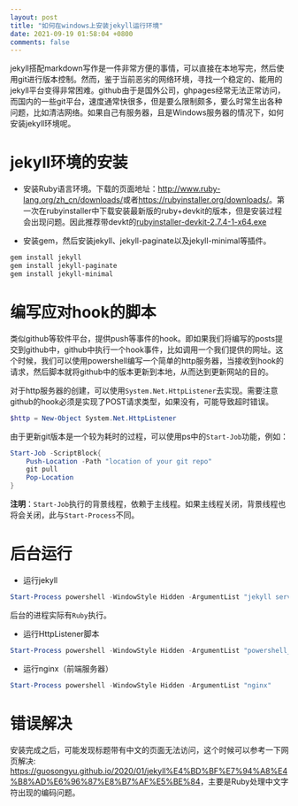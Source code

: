 ```yaml
---
layout: post
title: "如何在windows上安装jekyll运行环境"
date: 2021-09-19 01:58:04 +0800
comments: false
---
```


jekyll搭配markdown写作是一件非常方便的事情，可以直接在本地写完，然后使用git进行版本控制。然而，鉴于当前恶劣的网络环境，寻找一个稳定的、能用的jekyll平台变得非常困难。github由于是国外公司，ghpages经常无法正常访问，而国内的一些git平台，速度通常快很多，但是要么限制颇多，要么时常生出各种问题，比如清洁网络。如果自己有服务器，且是Windows服务器的情况下，如何安装jekyll环境呢。

# jekyll环境的安装

- 安装Ruby语言环境。下载的页面地址：<http://www.ruby-lang.org/zh_cn/downloads/>或者<https://rubyinstaller.org/downloads/>。第一次在rubyinstaller中下载安装最新版的ruby+devkit的版本，但是安装过程会出现问题。因此推荐带devkt的[rubyinstaller-devkit-2.7.4-1-x64.exe](https://github.com/oneclick/rubyinstaller2/releases/download/RubyInstaller-2.7.4-1/rubyinstaller-devkit-2.7.4-1-x64.exe)

- 安装gem，然后安装jekyll、jekyll-paginate以及jekyll-minimal等插件。

```bash
gem install jekyll
gem install jekyll-paginate
gem install jekyll-minimal
```

# 编写应对hook的脚本

类似github等软件平台，提供push等事件的hook。即如果我们将编写的posts提交到github中，github中执行一个hook事件，比如调用一个我们提供的网址。这个时候，我们可以使用powershell编写一个简单的http服务器，当接收到hook的请求，然后脚本就将github中的版本更新到本地，从而达到更新网站的目的。

对于http服务器的创建，可以使用`System.Net.HttpListener`去实现。需要注意github的hook必须是实现了POST请求类型，如果没有，可能导致超时错误。

```powershell
$http = New-Object System.Net.HttpListener
```

由于更新git版本是一个较为耗时的过程，可以使用ps中的`Start-Job`功能，例如：

```powershell
Start-Job -ScriptBlock{
    Push-Location -Path "location of your git repo"
    git pull
    Pop-Location
}
```

**注明**：`Start-Job`执行的背景线程，依赖于主线程。如果主线程关闭，背景线程也将会关闭，此与`Start-Process`不同。


# 后台运行


- 运行jekyll

```powershell
Start-Process powershell -WindowStyle Hidden -ArgumentList "jekyll server"
```

后台的进程实际有`Ruby`执行。

- 运行HttpListener脚本

```powershell
Start-Process powershell -WindowStyle Hidden -ArgumentList "powershell_script_filepath"
```

- 运行nginx（前端服务器）

```powershell
Start-Process powershell -WindowStyle Hidden -ArgumentList "nginx"
```

# 错误解决

安装完成之后，可能发现标题带有中文的页面无法访问，这个时候可以参考一下网页解决: <https://guosongyu.github.io/2020/01/jekyll%E4%BD%BF%E7%94%A8%E4%B8%AD%E6%96%87%E8%B7%AF%E5%BE%84>，主要是Ruby处理中文字符出现的编码问题。